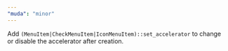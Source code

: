 ```yaml
---
"muda": "minor"
---
```


Add `(MenuItem|CheckMenuItem|IconMenuItem)::set_accelerator` to change or disable the accelerator after creation.
